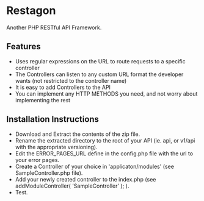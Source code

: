 Restagon
========
Another PHP RESTful API Framework.


Features
--------
* Uses regular expressions on the URL to route requests to a specific controller
* The Controllers can listen to any custom URL format the developer wants (not restricted to the controller name)
* It is easy to add Controllers to the API
* You can implement any HTTP METHODS you need, and not worry about implementing the rest


Installation Instructions
-------------------------
* Download and Extract the contents of the zip file.
* Rename the extracted directory to the root of your API (ie. api, or v1/api with the appropriate versioning).
* Edit the ERROR_PAGES_URL define in the config.php file with the url to your error pages.
* Create a Controller of your choice in 'applicaton/modules' (see SampleController.php file).
* Add your newly created controller to the index.php (see addModuleController( 'SampleController' ); ).
* Test.